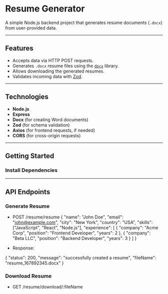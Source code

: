 # Resume Generator

A simple Node.js backend project that generates resume documents (`.docx`) from user-provided data. 

---

## Features

- Accepts data via HTTP POST requests.
- Generates `.docx` resume files using the [`docx`](https://www.npmjs.com/package/docx) library.
- Allows downloading the generated resumes.
- Validates incoming data with [Zod](https://github.com/colinhacks/zod).

---

## Technologies

- **Node.js**
- **Express**
- **Docx** (for creating Word documents)
- **Zod** (for schema validation)
- **Axios** (for frontend requests, if needed)
- **CORS** (for cross-origin requests)

---

## Getting Started

### Install Dependencies

--- 

## API Endpoints

### Generate Resume

- POST /resume/resume
{
  "name": "John Doe",
  "email": "john@example.com",
  "city": "New York",
  "country": "USA",
  "skills": ["JavaScript", "React", "Node.js"],
  "experience": [
    { "company": "Acme Corp", "position": "Frontend Developer", "years": 2 },
    { "company": "Beta LLC", "position": "Backend Developer", "years": 3 }
  ]
}

- Response:

{
  "status": 200,
  "message": "successfully created a resume",
  "fileName": "resume_167892345.docx"
}

### Download Resume

- GET /resume/download/:fileName